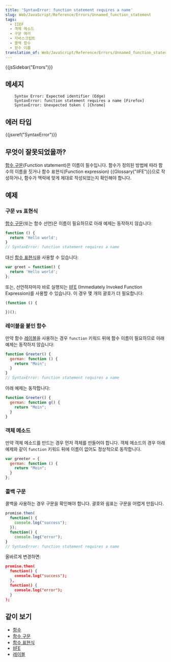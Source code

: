 ```yaml
---
title: 'SyntaxError: function statement requires a name'
slug: Web/JavaScript/Reference/Errors/Unnamed_function_statement
tags:
  - IIEF
  - 객체 메소드
  - 구문 에러
  - 자바스크립트
  - 콜백 함수
  - 함수 이름
translation_of: Web/JavaScript/Reference/Errors/Unnamed_function_statement
---
```

{{jsSidebar("Errors")}}

## 메세지

```
    Syntax Error: Expected identifier (Edge)
    SyntaxError: function statement requires a name [Firefox]
    SyntaxError: Unexpected token ( [Chrome]
```

## 에러 타입

{{jsxref("SyntaxError")}}

## 무엇이 잘못되었을까?

[함수 구문](/ko/docs/Web/JavaScript/Reference/Statements/function)(Function statement)은 이름이 필수입니다. 함수가 정의된 방법에 따라 함수의 이름을 짓거나 함수 표현식(Function expression) {{Glossary("IIFE")}}으로 작성하거나, 함수가 맥락에 맞게 제대로 작성되었는지 확인해야 합니다.

## 예제

### 구문 vs 표현식

[함수 구문](/ko/docs/Web/JavaScript/Reference/Statements/function)(또는 함수 선언)은 이름이 필요하므로 아래 예제는 동작하지 않습니다:

```js example-bad
function () {
  return 'Hello world';
}
// SyntaxError: function statement requires a name
```

대신 [함수 표현식](/ko/docs/Web/JavaScript/Reference/Operators/function)을 사용할 수 있습니다:

```js example-good
var greet = function() {
  return 'Hello world';
};
```

또는, 선언하자마자 바로 실행되는 [IIFE](https://en.wikipedia.org/wiki/Immediately-invoked_function_expression) (Immediately Invoked Function Expression)를 사용할 수 있습니다. 이 경우 몇 개의 괄호가 더 필요합니다:

```js example-good
(function () {

})();
```

### 레이블을 붙인 함수

만약 함수 [레이블](/ko/docs/Web/JavaScript/Reference/Statements/label)을 사용하는 경우 `function` 키워드 뒤에 함수 이름이 필요하므로 아래 예제는 동작하지 않습니다:

```js example-bad
function Greeter() {
  german: function () {
    return "Moin";
  }
}
// SyntaxError: function statement requires a name
```

아래 예제는 동작합니다:

```js example-good
function Greeter() {
  german: function g() {
    return "Moin";
  }
}
```

### 객체 메소드

만약 객체 메소드를 만드는 경우 먼저 객체를 만들어야 합니다. 객체 메소드의 경우 아래 예제와 같이 `function` 키워드 뒤에 이름이 없어도 정상적으로 동작합니다.

```js example-good
var greeter = {
  german: function () {
    return "Moin";
  }
};
```

### 콜백 구문

콜백을 사용하는 경우 구문을 확인해야 합니다. 괄호와 쉼표는 구문을 어렵게 만듭니다.

```js example-bad
promise.then(
  function() {
    console.log("success");
  });
  function() {
    console.log("error");
}
// SyntaxError: function statement requires a name
```

올바르게 변경하면:

```json example-good
promise.then(
  function() {
    console.log("success");
  },
  function() {
    console.log("error");
  }
);
```

## 같이 보기

- [함수](/ko/docs/Web/JavaScript/Guide/%ED%95%A8%EC%88%98)
- [함수 구문](/ko/docs/Web/JavaScript/Reference/Statements/function)
- [함수 표현식](/ko/docs/Web/JavaScript/Reference/Operators/function)
- [IIFE](https://en.wikipedia.org/wiki/Immediately-invoked_function_expression)
- [레이블](/ko/docs/Web/JavaScript/Reference/Statements/label)
